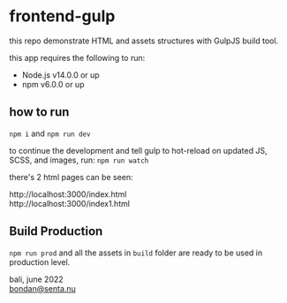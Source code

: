 # frontend-gulp

this repo demonstrate HTML and assets structures with GulpJS build tool.

this app requires the following to run:

- Node.js v14.0.0 or up
- npm v6.0.0 or up

## how to run

`npm i` and `npm run dev`

to continue the development and tell gulp to hot-reload on updated JS, SCSS, and images, run:
`npm run watch`

there's 2 html pages can be seen:

http://localhost:3000/index.html \
http://localhost:3000/index1.html

## Build Production

`npm run prod` and all the assets in `build` folder are ready to be used in production level.

bali, june 2022\
bondan@senta.nu

